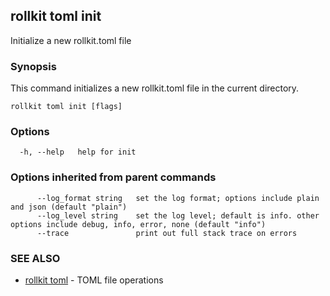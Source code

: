 ## rollkit toml init

Initialize a new rollkit.toml file

### Synopsis

This command initializes a new rollkit.toml file in the current directory.

```
rollkit toml init [flags]
```

### Options

```
  -h, --help   help for init
```

### Options inherited from parent commands

```
      --log_format string   set the log format; options include plain and json (default "plain")
      --log_level string    set the log level; default is info. other options include debug, info, error, none (default "info")
      --trace               print out full stack trace on errors
```

### SEE ALSO

* [rollkit toml](rollkit_toml.md)	 - TOML file operations
